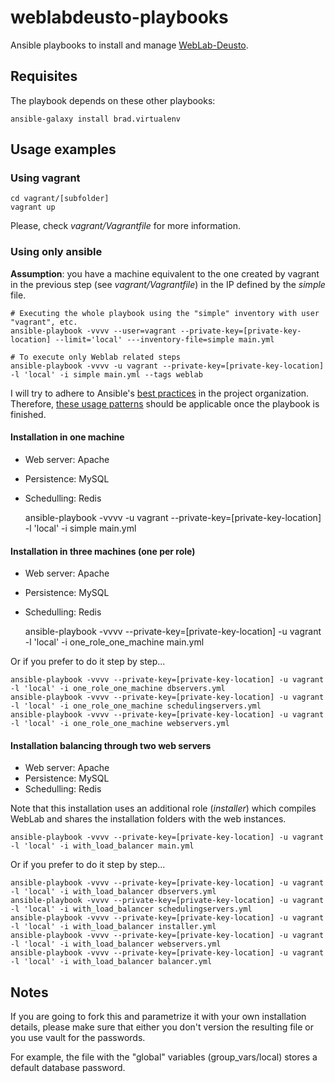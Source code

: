 # weblabdeusto-playbooks

Ansible playbooks to install and manage [WebLab-Deusto](https://github.com/weblabdeusto/weblabdeusto).



## Requisites

The playbook depends on these other playbooks:

    ansible-galaxy install brad.virtualenv

## Usage examples

### Using vagrant

    cd vagrant/[subfolder]
    vagrant up
   
Please, check _vagrant/Vagrantfile_ for more information.

### Using only ansible

__Assumption__: you have a machine equivalent to the one created by vagrant in the previous step (see _vagrant/Vagrantfile_) in the IP defined by the _simple_ file.

    # Executing the whole playbook using the "simple" inventory with user "vagrant", etc.
    ansible-playbook -vvvv --user=vagrant --private-key=[private-key-location] --limit='local' ---inventory-file=simple main.yml
    
    # To execute only Weblab related steps
    ansible-playbook -vvvv -u vagrant --private-key=[private-key-location] -l 'local' -i simple main.yml --tags weblab

I will try to adhere to Ansible's [best practices](http://docs.ansible.com/playbooks_best_practices.html#content-organization) in the project organization. Therefore, [these usage patterns](http://docs.ansible.com/playbooks_best_practices.html#what-this-organization-enables-examples) should be applicable once the playbook is finished.


#### Installation in one machine

* Web server: Apache
* Persistence: MySQL
* Schedulling: Redis

    ansible-playbook -vvvv -u vagrant --private-key=[private-key-location] -l 'local' -i simple main.yml


#### Installation in three machines (one per role)

* Web server: Apache
* Persistence: MySQL
* Schedulling: Redis

    ansible-playbook -vvvv --private-key=[private-key-location] -u vagrant -l 'local' -i one_role_one_machine main.yml
    
Or if you prefer to do it step by step...

    ansible-playbook -vvvv --private-key=[private-key-location] -u vagrant -l 'local' -i one_role_one_machine dbservers.yml
    ansible-playbook -vvvv --private-key=[private-key-location] -u vagrant -l 'local' -i one_role_one_machine schedulingservers.yml
    ansible-playbook -vvvv --private-key=[private-key-location] -u vagrant -l 'local' -i one_role_one_machine webservers.yml

#### Installation balancing through two web servers

* Web server: Apache
* Persistence: MySQL
* Schedulling: Redis
 
Note that this installation uses an additional role (_installer_) which compiles WebLab and shares the installation folders with the web instances.

    ansible-playbook -vvvv --private-key=[private-key-location] -u vagrant -l 'local' -i with_load_balancer main.yml
    
Or if you prefer to do it step by step...

    ansible-playbook -vvvv --private-key=[private-key-location] -u vagrant -l 'local' -i with_load_balancer dbservers.yml
    ansible-playbook -vvvv --private-key=[private-key-location] -u vagrant -l 'local' -i with_load_balancer schedulingservers.yml
    ansible-playbook -vvvv --private-key=[private-key-location] -u vagrant -l 'local' -i with_load_balancer installer.yml
    ansible-playbook -vvvv --private-key=[private-key-location] -u vagrant -l 'local' -i with_load_balancer webservers.yml
    ansible-playbook -vvvv --private-key=[private-key-location] -u vagrant -l 'local' -i with_load_balancer balancer.yml


## Notes

If you are going to fork this and parametrize it with your own installation details, please make sure that either you don't version the resulting file or you use vault for the passwords.

For example, the file with the "global" variables (group_vars/local) stores a default database password.
